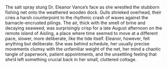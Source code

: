 The salt spray stung Dr. Eleanor Vance’s face as she wrestled the stubborn fishing net onto the weathered wooden dock.  Gulls shrieked overhead, their cries a harsh counterpoint to the rhythmic crash of waves against the barnacle-encrusted pilings.  The air, thick with the smell of brine and decaying seaweed, was surprisingly crisp for a late August afternoon on the remote island of Aisling, a place where time seemed to move at a different pace, slower, more deliberate, like the tide itself. Eleanor, however, felt anything but deliberate.  She was behind schedule, her usually precise movements clumsy with the unfamiliar weight of the net, her mind a chaotic tangle of paperwork, patient appointments, and the unsettling feeling that she’d left something crucial back in her small, cluttered cottage.
